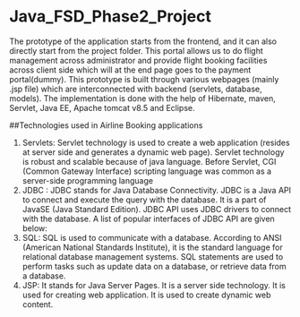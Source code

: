 # Java_FSD_Phase2_Project

The prototype of the application starts from the frontend, and it can also directly start from the project folder. This portal allows us to do flight management across administrator and provide flight booking facilities across client side which will at the end page goes to the payment portal(dummy). This prototype is built through various webpages (mainly .jsp file) which are interconnected with backend (servlets, database, models).
The implementation is done with the help of Hibernate, maven, Servlet, Java EE, Apache tomcat v8.5 and Eclipse.

##Technologies used in Airline Booking applications
1. Servlets: Servlet technology is used to create a web application (resides at server side and
generates a dynamic web page). Servlet technology is robust and scalable because of java language. Before Servlet, CGI (Common Gateway Interface) scripting language was common as a server-side programming language
2. JDBC : JDBC stands for Java Database Connectivity. JDBC is a Java API to connect and execute the query with the database. It is a part of JavaSE (Java Standard Edition). JDBC API uses JDBC drivers to connect with the database.
A list of popular interfaces of JDBC API are given below:
3. SQL: SQL is used to communicate with a database. According to ANSI (American National
Standards Institute), it is the standard language for relational database management systems. SQL statements are used to perform tasks such as update data on a database, or retrieve data from a database.
4. JSP: It stands for Java Server Pages. It is a server side technology. It is used for creating web application. It is used to create dynamic web content.
